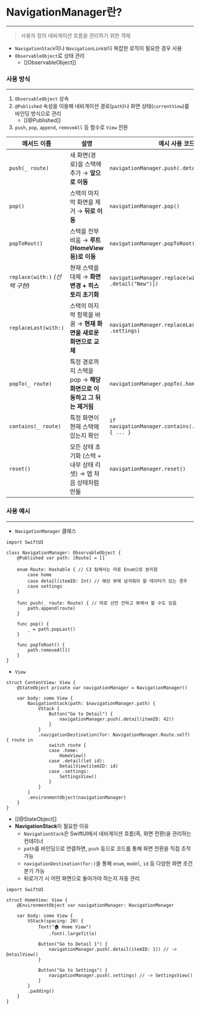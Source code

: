 # NavigationManager란?
---
>사용자 정의 네비게이션 흐름을 관리하기 위한 객체
- `NavigationStack`이나 `NavigationLink보`다 복잡한 로직이 필요한 경우 사용
- `ObservableObject`로 상태 관리
	- [[ObservableObject]]

### 사용 방식
---
1. `ObservableObject` 상속
2. `@Published` 속성을 이용해 네비게이션 경로(`path`)나 화면 상태(`currentView`)를 바인딩 방식으로 관리
	- [[@Published]]
3. `push`, `pop`, `append`, `removeAll` 등 함수로 `View` 전환

| 메서드 이름                    | 설명                                                                 | 예시 사용 코드                                               | 실제 동작                                                                 |
|-------------------------------|----------------------------------------------------------------------|--------------------------------------------------------------|----------------------------------------------------------------------------|
| `push(_ route)`               | 새 화면(경로)을 스택에 추가 → **앞으로 이동**                          | `navigationManager.push(.detail("Hello"))`                   | 현재 화면에서 `DetailView("Hello")`로 전환됨                               |
| `pop()`                       | 스택의 마지막 화면을 제거 → **뒤로 이동**                              | `navigationManager.pop()`                                    | 이전 화면으로 돌아감 (예: Detail → Home)                                   |
| `popToRoot()`                 | 스택을 전부 비움 → **루트(HomeView 등)로 이동**                         | `navigationManager.popToRoot()`                               | 앱의 첫 화면으로 복귀                                                      |
| `replace(with:)` *(선택 구현)*| 현재 스택을 대체 → **화면 변경 + 히스토리 초기화**                      | `navigationManager.replace(with: [.home, .detail("New")])`   | 스택을 초기화하고 처음부터 `.home → .detail("New")`로 설정됨               |
| `replaceLast(with:)`          | 스택의 마지막 항목을 바꿈 → **현재 화면을 새로운 화면으로 교체**         | `navigationManager.replaceLast(with: .settings)`             | 현재 화면을 pop하고 `.settings` 화면으로 대체됨                            |
| `popTo(_ route)`              | 특정 경로까지 스택을 pop → **해당 화면으로 이동하고 그 뒤는 제거됨**     | `navigationManager.popTo(.home)`                             | `.home`까지 스택을 되돌림 (`.home`이 없으면 아무 작업 안 함)              |
| `contains(_ route)`           | 특정 화면이 현재 스택에 있는지 확인                                      | `if navigationManager.contains(.detail("Hello")) { ... }`    | 해당 화면이 스택에 포함되어 있는 경우 true 반환                             |
| `reset()`                     | 모든 상태 초기화 (스택 + 내부 상태 리셋) → 앱 처음 상태처럼 만듦          | `navigationManager.reset()`                                  | 전체 스택 초기화 및 상태 초기화 (예: 로그아웃 시 활용)                     |

### 사용 예시
---
- `NavigationManager` 클래스
```
import SwiftUI

class NavigationManager: ObservableObject {
    @Published var path: [Route] = []

    enum Route: Hashable { // C3 팀에서는 따로 Enum으로 분리함
        case home
        case detail(itemID: Int) // 해당 뷰에 넘겨줘야 할 데이터가 있는 경우
        case settings
    }

    func push(_ route: Route) { // 따로 선언 안하고 뷰에서 할 수도 있음
        path.append(route)
    }

    func pop() {
        _ = path.popLast()
    }

    func popToRoot() {
        path.removeAll()
    }
}
```

- `View`
```
struct ContentView: View {
    @StateObject private var navigationManager = NavigationManager()

    var body: some View {
        NavigationStack(path: $navigationManager.path) {
            VStack {
                Button("Go to Detail") {
                    navigationManager.push(.detail(itemID: 42))
                }
            }
            .navigationDestination(for: NavigationManager.Route.self) { route in
                switch route {
                case .home:
                    HomeView()
                case .detail(let id):
                    DetailView(itemID: id)
                case .settings:
                    SettingsView()
                }
            }
        }
        .environmentObject(navigationManager)
    }
}
```
- [[@StateObject]]
- **NavigationStack**이 필요한 이유
	- `NavigationStack`은 SwiftUI에서 네비게이션 흐름(즉, 화면 전환)을 관리하는 컨테이너
	- `path`를 바인딩으로 연결하면, `push` 등으로 코드를 통해 화면 전환을 직접 조작 가능
	- `navigationDestination(for:)`을 통해 `enum`, `model`, `id` 등 다양한 화면 조건 분기 가능
	- 뒤로가기 시 어떤 화면으로 돌아가야 하는지 자동 관리


```
import SwiftUI

struct HomeView: View {
    @EnvironmentObject var navigationManager: NavigationManager

    var body: some View {
        VStack(spacing: 20) {
            Text("🏠 Home View")
                .font(.largeTitle)

            Button("Go to Detail 1") {
                navigationManager.push(.detail(itemID: 1)) // -> DetailView()
            }

            Button("Go to Settings") {
                navigationManager.push(.settings) // -> SettingsView()
            }
        }
        .padding()
    }
}
```